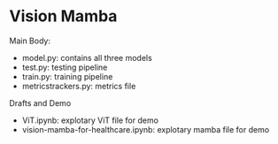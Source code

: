 ﻿# Vision Mamba

Main Body: 
 - model.py: contains all three models
 - test.py: testing pipeline
 - train.py: training pipeline
 - metricstrackers.py: metrics file

Drafts and Demo
 - ViT.ipynb: explotary ViT file for demo
 - vision-mamba-for-healthcare.ipynb: explotary mamba file for demo
